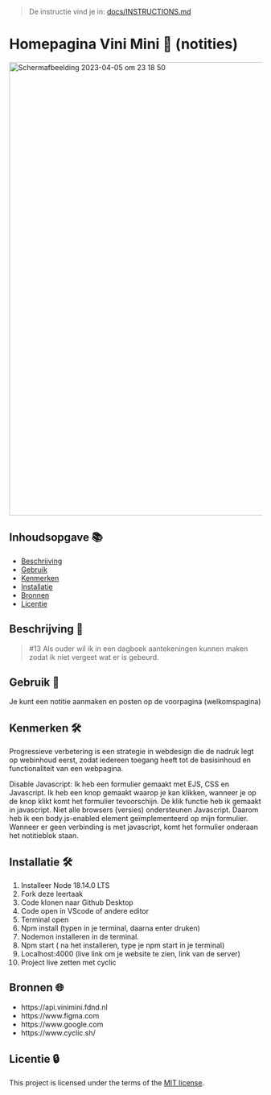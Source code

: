 >  De instructie vind je in: [docs/INSTRUCTIONS.md](docs/INSTRUCTIONS.md)

# Homepagina Vini Mini 🥜  (notities)

<img width="900" alt="Scherm­afbeelding 2023-04-05 om 23 18 50" src="https://user-images.githubusercontent.com/112861261/230214026-87e31916-5c49-4d66-afb9-28e0fc776ebe.png">


## Inhoudsopgave 📚

  * [Beschrijving](#beschrijving)
  * [Gebruik](#gebruik)
  * [Kenmerken](#kenmerken)
  * [Installatie](#installatie)
  * [Bronnen](#bronnen)
  * [Licentie](#licentie)

## Beschrijving 📑
> #13 Als ouder wil ik in een dagboek aantekeningen kunnen maken zodat ik niet vergeet wat er is gebeurd.

## Gebruik 📱
Je kunt een notitie aanmaken en posten op de voorpagina (welkomspagina)

## Kenmerken 🛠️

Progressieve verbetering is een strategie in webdesign die de nadruk legt op webinhoud eerst, zodat iedereen toegang heeft tot de basisinhoud en functionaliteit van een webpagina.

Disable Javascript:
Ik heb een formulier gemaakt met EJS, CSS en Javascript. Ik heb een knop gemaakt waarop je kan klikken, wanneer je op de knop klikt komt het formulier tevoorschijn. De klik functie heb ik gemaakt in javascript. Niet alle browsers (versies) ondersteunen Javascript. Daarom heb ik een body.js-enabled element geïmplementeerd op mijn formulier. Wanneer er geen verbinding is met javascript, komt het formulier onderaan het notitieblok staan.

## Installatie 🛠️
1. Installeer Node 18.14.0 LTS
2. Fork deze leertaak
3. Code klonen naar Github Desktop
4. Code open in VScode of andere editor
5. Terminal open
6. Npm install (typen in je terminal, daarna enter druken) 
7. Nodemon installeren in de terminal.
8. Npm start ( na het installeren, type je npm start in je terminal)
9. Localhost:4000 (live link om je website te zien, link van de server)
10. Project live zetten met cyclic



## Bronnen 🌐
<ul>
<li>https://api.vinimini.fdnd.nl</li>
<li>https://www.figma.com</li>
<li>https://www.google.com</li>
<li>https://www.cyclic.sh/</li>
</ul>

## Licentie 🔒

This project is licensed under the terms of the [MIT license](./LICENSE).
